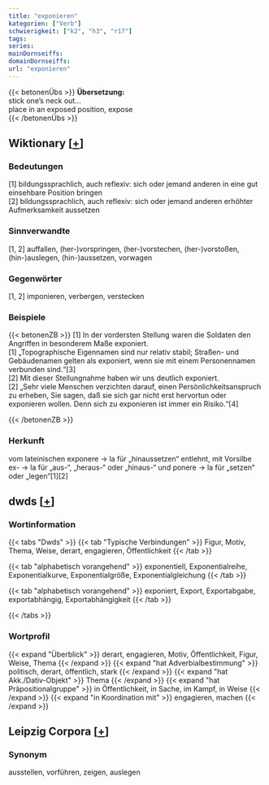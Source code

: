 ```yaml
---
title: "exponieren"
kategorien: ["Verb"]
schwierigkeit: ["k2", "h3", "r17"]
tags:
series:
mainDornseiffs:
domainDornseiffs:
url: "exponieren"
---
```


{{< betonenÜbs >}}
**Übersetzung:**  
stick one’s neck out...  
place in an exposed position, expose  
{{< /betonenÜbs >}}

## Wiktionary [[+](https://de.wiktionary.org/wiki/exponieren)]

### Bedeutungen
[1] bildungssprachlich, auch reflexiv: sich oder jemand anderen in eine gut einsehbare Position bringen  
[2] bildungssprachlich, auch reflexiv: sich oder jemand anderen erhöhter Aufmerksamkeit aussetzen  

### Sinnverwandte
[1, 2] auffallen, (her-)vorspringen, (her-)vorstechen, (her-)vorstoßen, (hin-)auslegen, (hin-)aussetzen, vorwagen  

### Gegenwörter
[1, 2] imponieren, verbergen, verstecken  

### Beispiele
{{< betonenZB >}}
[1] In der vordersten Stellung waren die Soldaten den Angriffen in besonderem Maße exponiert.  
[1] „Topographische Eigennamen sind nur relativ stabil; Straßen- und Gebäudenamen gelten als exponiert, wenn sie mit einem Personennamen verbunden sind.“[3]  
[2] Mit dieser Stellungnahme haben wir uns deutlich exponiert.  
[2] „Sehr viele Menschen verzichten darauf, einen Persönlichkeitsanspruch zu erheben, Sie sagen, daß sie sich gar nicht erst hervortun oder exponieren wollen. Denn sich zu exponieren ist immer ein Risiko.“[4]  

{{< /betonenZB >}}
### Herkunft
vom lateinischen exponere → la für „hinaussetzen“ entlehnt, mit Vorsilbe ex- → la für „aus-“, „heraus-“ oder „hinaus-“ und ponere → la für „setzen“ oder „legen“[1][2]  



## dwds [[+](https://www.dwds.de/wb/exponieren)]

### Wortinformation
{{< tabs "Dwds" >}}
{{< tab "Typische Verbindungen" >}}
Figur, Motiv, Thema, Weise, derart, engagieren, Öffentlichkeit
{{< /tab >}}

{{< tab "alphabetisch vorangehend" >}}
exponentiell, Exponentialreihe, Exponentialkurve, Exponentialgröße, Exponentialgleichung
{{< /tab >}}

{{< tab "alphabetisch vorangehend" >}}
exponiert, Export, Exportabgabe, exportabhängig, Exportabhängigkeit
{{< /tab >}}

{{< /tabs >}}

### Wortprofil
{{< expand "Überblick" >}} derart, engagieren, Motiv, Öffentlichkeit, Figur, Weise, Thema {{< /expand >}}
{{< expand "hat Adverbialbestimmung" >}} politisch, derart, öffentlich, stark {{< /expand >}}
{{< expand "hat Akk./Dativ-Objekt" >}} Thema {{< /expand >}}
{{< expand "hat Präpositionalgruppe" >}} in Öffentlichkeit, in Sache, im Kampf, in Weise {{< /expand >}}
{{< expand "in Koordination mit" >}} engagieren, machen {{< /expand >}}

## Leipzig Corpora [[+](https://corpora.uni-leipzig.de/en/res?word=exponieren&corpusId=deu_newscrawl-public_2018)]


### Synonym
ausstellen, vorführen, zeigen, auslegen

